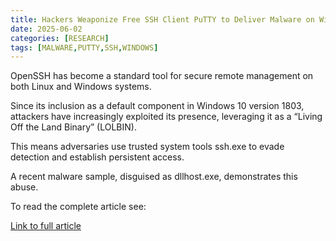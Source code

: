 ```yaml
---
title: Hackers Weaponize Free SSH Client PuTTY to Deliver Malware on Windows
date: 2025-06-02
categories: [RESEARCH]
tags: [MALWARE,PUTTY,SSH,WINDOWS]
---
```


OpenSSH has become a standard tool for secure remote management on both Linux and Windows systems.

Since its inclusion as a default component in Windows 10 version 1803, attackers have increasingly exploited its presence, leveraging it as a “Living Off the Land Binary” (LOLBIN).

This means adversaries use trusted system tools ssh.exe to evade detection and establish persistent access.

A recent malware sample, disguised as dllhost.exe, demonstrates this abuse. 

To read the complete article see:

[Link to full article](https://gbhackers.com/weaponize-free-ssh-client-putty/) 